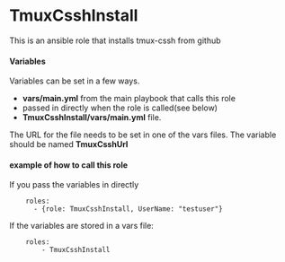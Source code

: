 # TmuxCsshInstall

This is an ansible role that installs tmux-cssh from github

#### Variables

Variables can be set in a few ways.  
*  **vars/main.yml** from the main playbook that calls this role
*  passed in directly when the role is called(see below)
*  **TmuxCsshInstall/vars/main.yml** file.  

The URL for the file needs to be set in one of the vars files.  The variable should be named **TmuxCsshUrl**

#### example of how to call this role

If you pass the variables in directly

```
	roles:
      - {role: TmuxCsshInstall, UserName: "testuser"} 

```

If the variables are stored in a vars file:

```
	roles:
		- TmuxCsshInstall
```